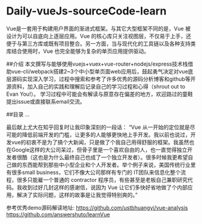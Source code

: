 # Daily-vueJs-sourceCode-learn
Vue是一套用于构建用户界面的渐进式框架。与其它大型框架不同的是，Vue 被设计为可以自底向上逐层应用。Vue 的核心库只关注视图层，不仅易于上手，还便于与第三方库或既有项目整合。另一方面，当与现代化的工具链以及各种支持类库结合使用时，Vue 也完全能够为复杂的单页应用提供驱动。

##介绍
本文撰写与能够使用vuejs+vuex+vue-router+nodejs/express技术栈借助vue-cli/webpack搭建2~3个中小型单页面web应用后，鼓起勇气决定对vue底层源码实现深入学习，过程中搜索和参考了许多优秀的源码分析博客和github等开源资料，加入自己的实践和理解后记录自己的学习过程和心得（shrout out to Evan You!）。
学习过程中可能会有解读与原意存在偏差的地方，欢迎路过的童鞋提出issue或直接联系email交流。

##目录
...


最后献上尤大在知乎回复时让我印象深刻的一段话：
“Vue 从一开始的定位就是尽可能的降低前端开发的门槛，让更多的人能够更快地上手开发。我以前也说过，开发vue的初衷不是为了搞个大新闻，只是做了个我自己用得舒服的框架。我虽然也在Google这样的大公司呆过，但骨子里是一个喜欢自由的人，也一直觉得独立开发者很酷（这也是为什么最终自己也成了一个独立开发者）。很多时候我更希望自己做的东西能帮到那些中小型企业和个人开发者。举个例子来说，美国传统行业里有很多small business，它们不像大公司那样有专门的 IT团队来信息化整个流程，很多只能雇一个普通的 contractor 程序员，有些甚至是老板自己兼职研究代码。我收到过好几封这样的感谢信，说因为 Vue 让它们多快好省地做了个内部应用，解决了实际问题，这样的故事是让我觉得特别爽的。”

参考优秀demo源码解读地址:
https://github.com/ustbhuangyi/vue-analysis
https://github.com/answershuto/learnVue